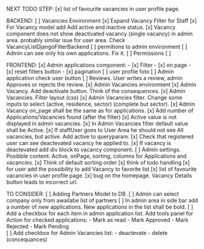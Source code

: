 NEXT TODO STEP:
    [x] list of favourite vacancies in user profile page.



BACKEND:
    [ ] Vacancies Environment
        [x] Expand Vacancy Filter for Staff
        [x] For Vacancy model add Add active and inactive status.
        [x] Vacancy component does not show deactivated vacancy (single vacancy) in admin area.
            probably similar isue for user area. Check VacancyListDjangoFilterBackend
    [ ] permitions to admin environment
    [ ] Admin can see only his own applications. Fix it.
    [ ] Permissions
        [ ]

    
    
    

FRONTEND:
    [x] Admin applications component:
        - [x]  Filter 
        - [x]  on page 
        - [x]  reset filters button 
        - [x]  pagination 
    [ ] user profile foto
    [ ] Admin application check user button
    [ ] Reviews. User writes a review, admin Approves or rejects the review.
    [x] Admin Vacancies environment
        [x] Admin Vacancy. Add deactivate button. Think of the consequences.
        [x] Admin Vacancies. Filter layout (css) 
        [x] Admin Vacancies filter. Change some inputs to select (active, residence, sector) (complete but sector).
        [x] Admin Vacancy on_page shall be the same as for applications. 
        [x] Add number of Applications/Vacancies found (after the filter) 
        [x] Active value is not displayed in admin vacancies. 
        [x] In Admin Vacancies filter default value shall be Active. 
        [x] If staffUser goes to User Area he should not see All vacancies, but active. Add active to queryparam. 
        [x] Check that registered user can see deactevated vacancy he applied to. 
        [x] If vacancy is deactevated add div block to vacancy component. 
    [ ] Admin settings. Posibble content: Active, onPage, sorting, columns for Applications and vacancies.
    [x] Think of default sorting order
    [x] think of todo handling
    [x] for user add the possibility to add Vacancy to favorite list
    [x] list of favourite vacancies in user profile page.
    [x] bug on the homepage. Vacancy Details button leads to incorrect url.
    
    
    
TO CONSIDER:
    [ ] Adding Partners Model to DB.
        [ ] Admin can select company only from awailabe list of partners
    [ ] In admin area in side bar add a number of new applications. New applications in the list shall be bold.
    [ ] Add a checkbox for each item in admin application list. Add tools panel for Action for checked applications:
        - Mark as read
        - Mark Approved
        - Mark Rejected
        - Mark Pending    
    [ ] Add checkbox for Admin Vacancies list:
        - deactevate
        - delete (concequances)
        



















